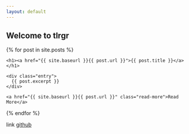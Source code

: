 ```yaml
---
layout: default
---
```

## Welcome to tlrgr

<div class="posts">
  {% for post in site.posts %}
  <article class="post">

    <h1><a href="{{ site.baseurl }}{{ post.url }}">{{ post.title }}</a></h1>
  
    <div class="entry">
      {{ post.excerpt }}
    </div>

    <a href="{{ site.baseurl }}{{ post.url }}" class="read-more">Read More</a>
  </article>
  {% endfor %}
</div>

link [github](https://tlrgr.github.com)
